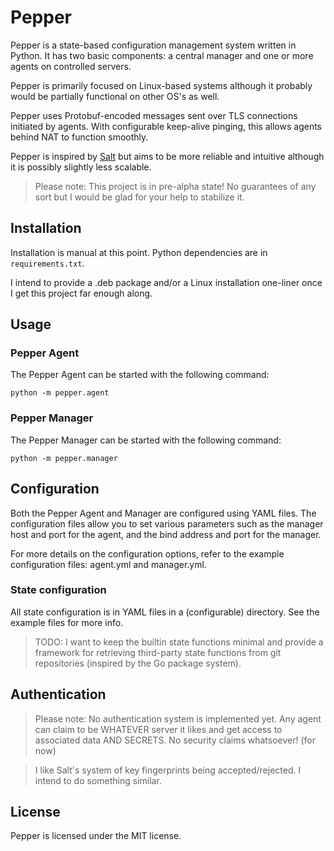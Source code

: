 
# Pepper

Pepper is a state-based configuration management system written in Python.
It has two basic components: a central manager and one or more agents on controlled servers.

Pepper is primarily focused on Linux-based systems although it probably would be partially functional on other OS's as well.

Pepper uses Protobuf-encoded messages sent over TLS connections initiated by agents.
With configurable keep-alive pinging, this allows agents behind NAT to function smoothly.

Pepper is inspired by [Salt](https://github.com/saltstack/salt) but aims to be more reliable and intuitive although it is possibly slightly less scalable.

> Please note: This project is in pre-alpha state! No guarantees of any sort but I would be glad for your help to stabilize it.

## Installation

Installation is manual at this point. Python dependencies are in `requirements.txt`.

I intend to provide a .deb package and/or a Linux installation one-liner once I get this project far enough along.

## Usage
### Pepper Agent

The Pepper Agent can be started with the following command:

```
python -m pepper.agent
```

### Pepper Manager
The Pepper Manager can be started with the following command:

```
python -m pepper.manager
```

## Configuration
Both the Pepper Agent and Manager are configured using YAML files. The configuration files allow you to set various parameters such as the manager host and port for the agent, and the bind address and port for the manager.

For more details on the configuration options, refer to the example configuration files: agent.yml and manager.yml.

### State configuration

All state configuration is in YAML files in a (configurable) directory.
See the example files for more info.

> TODO: I want to keep the builtin state functions minimal and provide a
> framework for retrieving third-party state functions from git repositories
> (inspired by the Go package system).

## Authentication

> Please note: No authentication system is implemented yet.
> Any agent can claim to be WHATEVER server it likes and get access to associated data AND SECRETS. No security claims whatsoever! (for now)

> I like Salt's system of key fingerprints being accepted/rejected.
> I intend to do something similar.

## License
Pepper is licensed under the MIT license.